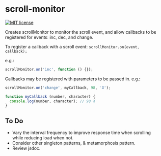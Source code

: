# scroll-monitor
[![MIT license](http://img.shields.io/badge/license-MIT-brightgreen.svg)](http://opensource.org/licenses/MIT)

Creates scrollMonitor to monitor the scroll event, and allow callbacks to be registered for events: inc, dec, and change.

To register a callback with a scroll event: `scrollMonitor.on(event, callback);`

e.g.:
```js
scrollMonitor.on('inc', function () {});
```

Callbacks may be registered with parameters to be passed in.  e.g.:
```js
scrollMonitor.on('change', myCallback, 98, 'X');

function myCallback (number, character) {
  console.log(number, character); // 98 X
}
```

## To Do
* Vary the interval frequency to improve response time when scrolling while reducing load when not.
* Consider other singleton patterns, & metamorphosis pattern.
* Review jsdoc.
